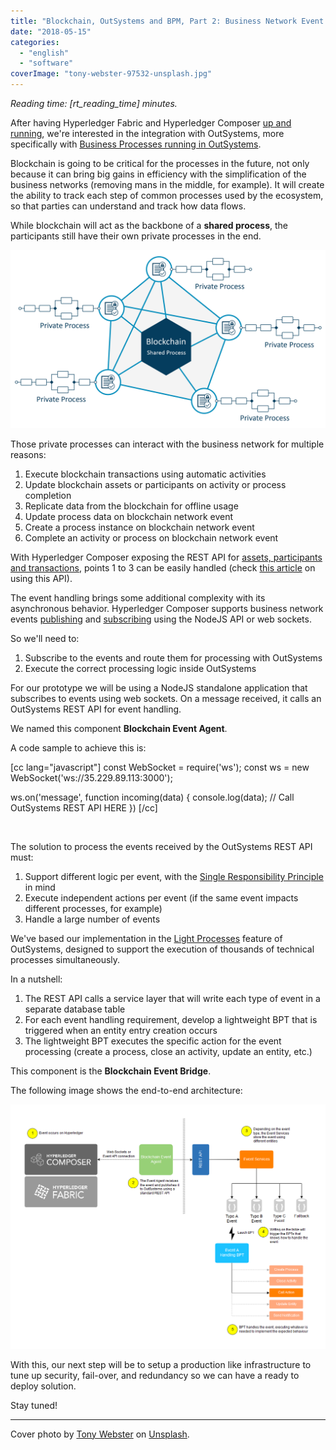 ```yaml
---
title: "Blockchain, OutSystems and BPM, Part 2: Business Network Event Handling"
date: "2018-05-15"
categories: 
  - "english"
  - "software"
coverImage: "tony-webster-97532-unsplash.jpg"
---
```


_Reading time: \[rt\_reading\_time\] minutes._

After having Hyperledger Fabric and Hyperledger Composer [up and running](https://renatoalvestorres.net/blockchain-outsystems-and-business-processes-part-1-installing-hyperledger/), we're interested in the integration with OutSystems, more specifically with [Business Processes running in OutSystems](https://success.outsystems.com/Documentation/10/Developing_an_Application/Use_Processes).

Blockchain is going to be critical for the processes in the future, not only because it can bring big gains in efficiency with the simplification of the business networks (removing mans in the middle, for example). It will create the ability to track each step of common processes used by the ecosystem, so that parties can understand and track how data flows.

While blockchain will act as the backbone of a **shared process**, the participants still have their own private processes in the end.

![](images/diagram-blockchain.jpg)

Those private processes can interact with the business network for multiple reasons:

1. Execute blockchain transactions using automatic activities
2. Update blockchain assets or participants on activity or process completion
3. Replicate data from the blockchain for offline usage
4. Update process data on blockchain network event
5. Create a process instance on blockchain network event
6. Complete an activity or process on blockchain network event

With Hyperledger Composer exposing the REST API for [assets, participants and transactions](https://hyperledger.github.io/composer/latest/reference/cto_language.html), points 1 to 3 can be easily handled (check [this article](https://www.outsystems.com/blog/posts/building-blockchain-enabled-app/) on using this API).

The event handling brings some additional complexity with its asynchronous behavior. Hyperledger Composer supports business network events [publishing](https://hyperledger.github.io/composer/latest/business-network/publishing-events.html) and [subscribing](https://hyperledger.github.io/composer/latest/applications/subscribing-to-events) using the NodeJS API or web sockets.

So we'll need to:

1. Subscribe to the events and route them for processing with OutSystems
2. Execute the correct processing logic inside OutSystems

For our prototype we will be using a NodeJS standalone application that subscribes to events using web sockets. On a message received, it calls an OutSystems REST API for event handling.

We named this component **Blockchain Event Agent**.

A code sample to achieve this is:

\[cc lang="javascript"\] const WebSocket = require('ws'); const ws = new WebSocket('ws://35.229.89.113:3000');

ws.on('message', function incoming(data) { console.log(data); // Call OutSystems REST API HERE }) \[/cc\]

 

The solution to process the events received by the OutSystems REST API must:

1. Support different logic per event, with the [Single Responsibility Principle](https://en.wikipedia.org/wiki/Single_responsibility_principle) in mind
2. Execute independent actions per event (if the same event impacts different processes, for example)
3. Handle a large number of events

We've based our implementation in the [Light Processes](https://success.outsystems.com/Documentation/10/Developing_an_Application/Use_Processes/Design_Scalable_Database_Queueing_Using_Light_Processes) feature of OutSystems, designed to support the execution of thousands of technical processes simultaneously.

In a nutshell:

1. The REST API calls a service layer that will write each type of event in a separate database table
2. For each event handling requirement, develop a lightweight BPT that is triggered when an entity entry creation occurs
3. The lightweight BPT executes the specific action for the event processing (create a process, close an activity, update an entity, etc.)

This component is the **Blockchain Event Bridge**.

The following image shows the end-to-end architecture:

[![](images/Architecture-for-Blockain-Event-Handling3-3.png)](https://renatoalvestorres.net/wp-content/uploads/2018/05/Architecture-for-Blockain-Event-Handling3-3.png)

With this, our next step will be to setup a production like infrastructure to tune up security, fail-over, and redundancy so we can have a ready to deploy solution.

Stay tuned!

* * *

Cover photo by [Tony Webster](https://unsplash.com/photos/F9o7u-CnDJk?utm_source=unsplash&utm_medium=referral&utm_content=creditCopyText) on [Unsplash](https://unsplash.com/?utm_source=unsplash&utm_medium=referral&utm_content=creditCopyText).
